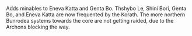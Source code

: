 Adds minables to Eneva Katta and Genta Bo.
Thshybo Le, Shini Bori, Genta Bo, and Eneva Katta are now frequented by the Korath.
The more northern Bunrodea systems towards the core are not getting raided, due to the Archons blocking the way.